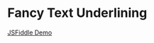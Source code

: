 Fancy Text Underlining
========

<a href="http://jsfiddle.net/3BvbV/1/" target="_blank">JSFiddle Demo</a>
